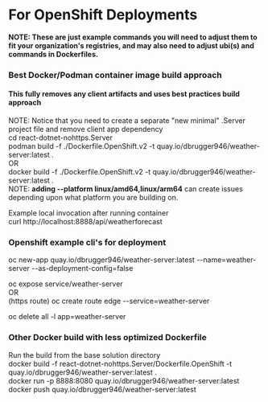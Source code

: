 # For OpenShift Deployments
**NOTE: These are just example commands you will need to adjust them to fit your organization's registries, and may also need to adjust ubi(s) and commands in Dockerfiles.**
### Best Docker/Podman container image build approach
#### This fully removes any client artifacts and uses best practices build approach
NOTE:  Notice that you need to create a separate "new minimal" .Server project file and remove client app dependency  
cd react-dotnet-nohttps.Server  
podman build  -f ./Dockerfile.OpenShift.v2 -t quay.io/dbrugger946/weather-server:latest  .  
OR  
docker build -f ./Dockerfile.OpenShift.v2 -t quay.io/dbrugger946/weather-server:latest .  
NOTE: **adding  --platform linux/amd64,linux/arm64** can create issues depending upon what platform you are building on.
  
Example local invocation after running container  
curl http://localhost:8888/api/weatherforecast

### Openshift example cli's for deployment
oc new-app quay.io/dbrugger946/weather-server:latest --name=weather-server   --as-deployment-config=false  

oc expose service/weather-server  
OR  
(https route) oc create route edge --service=weather-server  

oc delete all -l app=weather-server  

### Other Docker build with less optimized Dockerfile
Run the build from the base solution directory  
docker build  -f react-dotnet-nohttps.Server/Dockerfile.OpenShift -t quay.io/dbrugger946/weather-server:latest  .  
docker run -p 8888:8080 quay.io/dbrugger946/weather-server:latest  
docker push quay.io/dbrugger946/weather-server:latest
